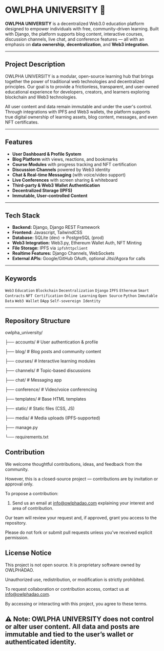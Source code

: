 # OWLPHA UNIVERSITY 🦉

**OWLPHA UNIVERSITY** is a decentralized Web3.0 education platform designed to empower individuals with free, community-driven learning. Built with Django, the platform supports blog content, interactive courses, discussion channels, live chat, and conference features — all with an emphasis on **data ownership**, **decentralization**, and **Web3 integration**.

---

## Project Description

OWLPHA UNIVERSITY is a modular, open-source learning hub that brings together the power of traditional web technologies and decentralized principles. Our goal is to provide a frictionless, transparent, and user-owned educational experience for developers, creators, and learners exploring blockchain and Web3 technologies.

All user content and data remain immutable and under the user's control. Through integrations with IPFS and Web3 wallets, the platform supports true digital ownership of learning assets, blog content, messages, and even NFT certificates.

---

## Features

- **User Dashboard & Profile System**
- **Blog Platform** with views, reactions, and bookmarks
- **Course Modules** with progress tracking and NFT certification
- **Discussion Channels** powered by Web3 identity
- **Chat & Real-time Messaging** (with voice/video support)
- **Live Conferences** with screen sharing & whiteboard
- **Third-party & Web3 Wallet Authentication**
- **Decentralized Storage (IPFS)**
- **Immutable, User-controlled Content**

---

## Tech Stack

- **Backend:** Django, Django REST Framework
- **Frontend:** Javascript, TailwindCSS
- **Database:** SQLite (dev) → PostgreSQL (prod)
- **Web3 Integration:** Web3.py, Ethereum Wallet Auth, NFT Minting
- **File Storage:** IPFS via `ipfshttpclient`
- **Realtime Features:** Django Channels, WebSockets
- **External APIs:** Google/GitHub OAuth, optional Jitsi/Agora for calls

---

## Keywords

`Web3` `Education` `Blockchain` `Decentralization` `Django` `IPFS` `Ethereum` `Smart Contracts` `NFT Certification` `Online Learning` `Open Source` `Python` `Immutable Data` `Web3 Wallet` `DApp` `Self-sovereign Identity`

---

## Repository Structure

owlpha_university/

├── accounts/         # User authentication & profile

├── blog/             # Blog posts and community content

├── courses/          # Interactive learning modules

├── channels/         # Topic-based discussions

├── chat/             # Messaging app

├── conference/       # Video/voice conferencing

├── templates/        # Base HTML templates

├── static/           # Static files (CSS, JS)

├── media/            # Media uploads (IPFS-supported)

├── manage.py

└── requirements.txt

## Contribution
We welcome thoughtful contributions, ideas, and feedback from the community.

However, this is a closed-source project — contributions are by invitation or approval only.

To propose a contribution:
1. Send us an email at info@owlphadao.com explaining your interest and area of contribution.

Our team will review your request and, if approved, grant you access to the repository.

Please do not fork or submit pull requests unless you’ve received explicit permission.

## License Notice
This project is not open source. It is proprietary software owned by OWLPHADAO.

Unauthorized use, redistribution, or modification is strictly prohibited.

To request collaboration or contribution access, contact us at info@owlphadao.com.

By accessing or interacting with this project, you agree to these terms.


## ⚠️ Note: OWLPHA UNIVERSITY does not control or alter user content. All data and posts are immutable and tied to the user’s wallet or authenticated identity.